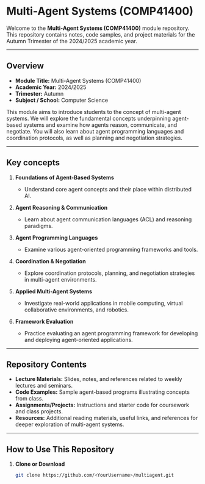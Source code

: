 # Multi-Agent Systems (COMP41400)

Welcome to the **Multi-Agent Systems (COMP41400)** module repository. This repository contains notes, code samples, and project materials for the Autumn Trimester of the 2024/2025 academic year.

---

## Overview

- **Module Title:** Multi-Agent Systems (COMP41400)  
- **Academic Year:** 2024/2025  
- **Trimester:** Autumn  
- **Subject / School:** Computer Science  

This module aims to introduce students to the concept of multi-agent systems. We will explore the fundamental concepts underpinning agent-based systems and examine how agents reason, communicate, and negotiate. You will also learn about agent programming languages and coordination protocols, as well as planning and negotiation strategies.

---

## Key concepts

1. **Foundations of Agent-Based Systems**  
   - Understand core agent concepts and their place within distributed AI.

2. **Agent Reasoning & Communication**  
   - Learn about agent communication languages (ACL) and reasoning paradigms.

3. **Agent Programming Languages**  
   - Examine various agent-oriented programming frameworks and tools.

4. **Coordination & Negotiation**  
   - Explore coordination protocols, planning, and negotiation strategies in multi-agent environments.

5. **Applied Multi-Agent Systems**  
   - Investigate real-world applications in mobile computing, virtual collaborative environments, and robotics.

6. **Framework Evaluation**  
   - Practice evaluating an agent programming framework for developing and deploying agent-oriented applications.

---

## Repository Contents

- **Lecture Materials:** Slides, notes, and references related to weekly lectures and seminars.  
- **Code Examples:** Sample agent-based programs illustrating concepts from class.  
- **Assignments/Projects:** Instructions and starter code for coursework and class projects.  
- **Resources:** Additional reading materials, useful links, and references for deeper exploration of multi-agent systems.

---

## How to Use This Repository

1. **Clone or Download**  
   ```bash
   git clone https://github.com/<YourUsername>/multiagent.git

